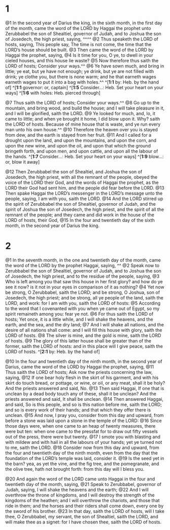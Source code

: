 # 1 
@1 In the second year of Darius the king, in the sixth month, in the first day of the month, came the word of the LORD by Haggai the prophet unto Zerubbabel the son of Shealtiel, governor of Judah, and to Joshua the son of Josedech, the high priest, saying, ^^^^ @2 Thus speaketh the LORD of hosts, saying, This people say, The time is not come, the time that the LORD’s house should be built. @3 Then came the word of the LORD by Haggai the prophet, saying, @4 Is it time for you, O ye, to dwell in your cieled houses, and this house lie waste? @5 Now therefore thus saith the LORD of hosts; Consider your ways.^^ @6 Ye have sown much, and bring in little; ye eat, but ye have not enough; ye drink, but ye are not filled with drink; ye clothe you, but there is none warm; and he that earneth wages earneth wages to put it into a bag with holes.^^ 
^[**1:1** by: Heb. by the hand of]
^[**1:1** governor: or, captain]
^[**1:5** Consider…: Heb. Set your heart on your ways]
^[**1:6** with holes: Heb. pierced through]

@7 Thus saith the LORD of hosts; Consider your ways.^^ @8 Go up to the mountain, and bring wood, and build the house; and I will take pleasure in it, and I will be glorified, saith the LORD. @9 Ye looked for much, and, lo, it came to little; and when ye brought it home, I did blow upon it. Why? saith the LORD of hosts. Because of mine house that is waste, and ye run every man unto his own house.^^ @10 Therefore the heaven over you is stayed from dew, and the earth is stayed from her fruit. @11 And I called for a drought upon the land, and upon the mountains, and upon the corn, and upon the new wine, and upon the oil, and upon that which the ground bringeth forth, and upon men, and upon cattle, and upon all the labour of the hands. 
^[**1:7** Consider…: Heb. Set your heart on your ways]
^[**1:9** blow…: or, blow it away]

@12 Then Zerubbabel the son of Shealtiel, and Joshua the son of Josedech, the high priest, with all the remnant of the people, obeyed the voice of the LORD their God, and the words of Haggai the prophet, as the LORD their God had sent him, and the people did fear before the LORD. @13 Then spake Haggai the LORD’s messenger in the LORD’s message unto the people, saying, I am with you, saith the LORD. @14 And the LORD stirred up the spirit of Zerubbabel the son of Shealtiel, governor of Judah, and the spirit of Joshua the son of Josedech, the high priest, and the spirit of all the remnant of the people; and they came and did work in the house of the LORD of hosts, their God, @15 In the four and twentieth day of the sixth month, in the second year of Darius the king. 

# 2 
@1 In the seventh month, in the one and twentieth day of the month, came the word of the LORD by the prophet Haggai, saying, ^^ @2 Speak now to Zerubbabel the son of Shealtiel, governor of Judah, and to Joshua the son of Josedech, the high priest, and to the residue of the people, saying, @3 Who is left among you that saw this house in her first glory? and how do ye see it now? is it not in your eyes in comparison of it as nothing? @4 Yet now be strong, O Zerubbabel, saith the LORD; and be strong, O Joshua, son of Josedech, the high priest; and be strong, all ye people of the land, saith the LORD, and work: for I am with you, saith the LORD of hosts: @5 According to the word that I covenanted with you when ye came out of Egypt, so my spirit remaineth among you: fear ye not. @6 For thus saith the LORD of hosts; Yet once, it is a little while, and I will shake the heavens, and the earth, and the sea, and the dry land; @7 And I will shake all nations, and the desire of all nations shall come: and I will fill this house with glory, saith the LORD of hosts. @8 The silver is mine, and the gold is mine, saith the LORD of hosts. @9 The glory of this latter house shall be greater than of the former, saith the LORD of hosts: and in this place will I give peace, saith the LORD of hosts. 
^[**2:1** by: Heb. by the hand of]

@10 In the four and twentieth day of the ninth month, in the second year of Darius, came the word of the LORD by Haggai the prophet, saying, @11 Thus saith the LORD of hosts; Ask now the priests concerning the law, saying, @12 If one bear holy flesh in the skirt of his garment, and with his skirt do touch bread, or pottage, or wine, or oil, or any meat, shall it be holy? And the priests answered and said, No. @13 Then said Haggai, If one that is unclean by a dead body touch any of these, shall it be unclean? And the priests answered and said, It shall be unclean. @14 Then answered Haggai, and said, So is this people, and so is this nation before me, saith the LORD; and so is every work of their hands; and that which they offer there is unclean. @15 And now, I pray you, consider from this day and upward, from before a stone was laid upon a stone in the temple of the LORD: @16 Since those days were, when one came to an heap of twenty measures, there were but ten: when one came to the pressfat for to draw out fifty vessels out of the press, there were but twenty. @17 I smote you with blasting and with mildew and with hail in all the labours of your hands; yet ye turned not to me, saith the LORD. @18 Consider now from this day and upward, from the four and twentieth day of the ninth month, even from the day that the foundation of the LORD’s temple was laid, consider it. @19 Is the seed yet in the barn? yea, as yet the vine, and the fig tree, and the pomegranate, and the olive tree, hath not brought forth: from this day will I bless you. 

@20 And again the word of the LORD came unto Haggai in the four and twentieth day of the month, saying, @21 Speak to Zerubbabel, governor of Judah, saying, I will shake the heavens and the earth; @22 And I will overthrow the throne of kingdoms, and I will destroy the strength of the kingdoms of the heathen; and I will overthrow the chariots, and those that ride in them; and the horses and their riders shall come down, every one by the sword of his brother. @23 In that day, saith the LORD of hosts, will I take thee, O Zerubbabel, my servant, the son of Shealtiel, saith the LORD, and will make thee as a signet: for I have chosen thee, saith the LORD of hosts. 